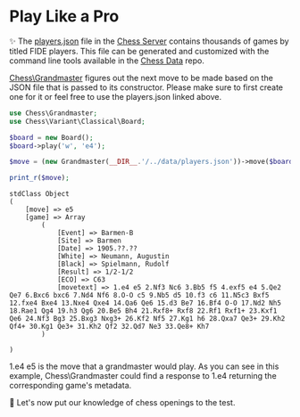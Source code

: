 # Play Like a Pro

✨ The [players.json](https://github.com/chesslablab/chess-server/blob/master/data/players.json) file in the [Chess Server](https://github.com/chesslablab/chess-server) contains thousands of games by titled FIDE players. This file can be generated and customized with the command line tools available in the [Chess Data](https://github.com/chesslablab/chess-data) repo.

[Chess\Grandmaster](https://github.com/chesslablab/php-chess/blob/master/tests/unit/GrandmasterTest.php) figures out the next move to be made based on the JSON file that is passed to its constructor. Please make sure to first create one for it or feel free to use the players.json linked above.

```php
use Chess\Grandmaster;
use Chess\Variant\Classical\Board;

$board = new Board();
$board->play('w', 'e4');

$move = (new Grandmaster(__DIR__.'/../data/players.json'))->move($board);

print_r($move);
```

```text
stdClass Object
(
    [move] => e5
    [game] => Array
        (
            [Event] => Barmen-B
            [Site] => Barmen
            [Date] => 1905.??.??
            [White] => Neumann, Augustin
            [Black] => Spielmann, Rudolf
            [Result] => 1/2-1/2
            [ECO] => C63
            [movetext] => 1.e4 e5 2.Nf3 Nc6 3.Bb5 f5 4.exf5 e4 5.Qe2 Qe7 6.Bxc6 bxc6 7.Nd4 Nf6 8.O-O c5 9.Nb5 d5 10.f3 c6 11.N5c3 Bxf5 12.fxe4 Bxe4 13.Nxe4 Qxe4 14.Qa6 Qe6 15.d3 Be7 16.Bf4 O-O 17.Nd2 Nh5 18.Rae1 Qg4 19.h3 Qg6 20.Be5 Bh4 21.Rxf8+ Rxf8 22.Rf1 Rxf1+ 23.Kxf1 Qe6 24.Nf3 Bg3 25.Bxg3 Nxg3+ 26.Kf2 Nf5 27.Kg1 h6 28.Qxa7 Qe3+ 29.Kh2 Qf4+ 30.Kg1 Qe3+ 31.Kh2 Qf2 32.Qd7 Ne3 33.Qe8+ Kh7
        )

)
```

1.e4 e5 is the move that a grandmaster would play. As you can see in this example, Chess\Grandmaster could find a response to 1.e4 returning the corresponding game's metadata.

🎉 Let's now put our knowledge of chess openings to the test.
